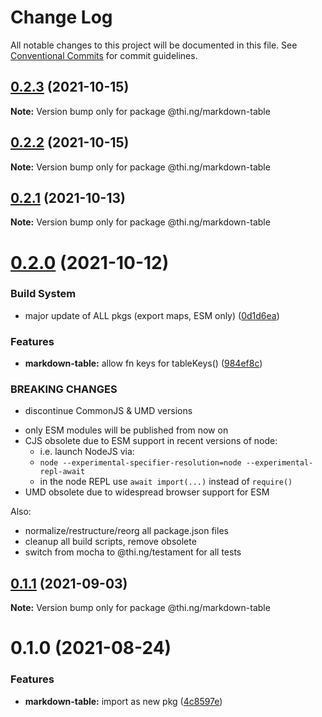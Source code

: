 # Change Log

All notable changes to this project will be documented in this file.
See [Conventional Commits](https://conventionalcommits.org) for commit guidelines.

## [0.2.3](https://github.com/thi-ng/umbrella/compare/@thi.ng/markdown-table@0.2.2...@thi.ng/markdown-table@0.2.3) (2021-10-15)

**Note:** Version bump only for package @thi.ng/markdown-table





## [0.2.2](https://github.com/thi-ng/umbrella/compare/@thi.ng/markdown-table@0.2.1...@thi.ng/markdown-table@0.2.2) (2021-10-15)

**Note:** Version bump only for package @thi.ng/markdown-table





## [0.2.1](https://github.com/thi-ng/umbrella/compare/@thi.ng/markdown-table@0.2.0...@thi.ng/markdown-table@0.2.1) (2021-10-13)

**Note:** Version bump only for package @thi.ng/markdown-table





# [0.2.0](https://github.com/thi-ng/umbrella/compare/@thi.ng/markdown-table@0.1.1...@thi.ng/markdown-table@0.2.0) (2021-10-12)


### Build System

* major update of ALL pkgs (export maps, ESM only) ([0d1d6ea](https://github.com/thi-ng/umbrella/commit/0d1d6ea9fab2a645d6c5f2bf2591459b939c09b6))


### Features

* **markdown-table:** allow fn keys for tableKeys() ([984ef8c](https://github.com/thi-ng/umbrella/commit/984ef8c85b7c20ceb1c798b48364bfb6f07d933d))


### BREAKING CHANGES

* discontinue CommonJS & UMD versions

- only ESM modules will be published from now on
- CJS obsolete due to ESM support in recent versions of node:
  - i.e. launch NodeJS via:
  - `node --experimental-specifier-resolution=node --experimental-repl-await`
  - in the node REPL use `await import(...)` instead of `require()`
- UMD obsolete due to widespread browser support for ESM

Also:
- normalize/restructure/reorg all package.json files
- cleanup all build scripts, remove obsolete
- switch from mocha to @thi.ng/testament for all tests






##  [0.1.1](https://github.com/thi-ng/umbrella/compare/@thi.ng/markdown-table@0.1.0...@thi.ng/markdown-table@0.1.1) (2021-09-03) 

**Note:** Version bump only for package @thi.ng/markdown-table 

#  0.1.0 (2021-08-24) 

###  Features 

- **markdown-table:** import as new pkg ([4c8597e](https://github.com/thi-ng/umbrella/commit/4c8597ef271d5ccbd69e01b8abae3b0fa18e3ee3))
